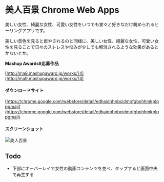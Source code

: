美人百景 Chrome Web Apps
=========================

美しい女性、綺麗な女性、可愛い女性をいつでも堂々と好きなだけ眺められるヒーリングアプリです。

美しい景色を見ると癒やされるのと同様に、美しい女性、綺麗な女性、可愛い女性を見ることで日々のストレスや悩みが少しでも解消されるような効果があるとかないとか。

**Mashup Awards9応募作品**

[http://ma9.mashupaward.jp/works/14](http://ma9.mashupaward.jp/works/14)

#### ダウンロードサイト
[https://chrome.google.com/webstore/detail/edhaidnhnbcidmofgbohhmkplppgmaji](https://chrome.google.com/webstore/detail/edhaidnhnbcidmofgbohhmkplppgmaji)

#### スクリーンショット

![美人百景](https://raw.github.com/shoito/bihyaku-chrome-webapps/master/elements/usecase-sceen.png)


## Todo
* 下部にオーバーレイで女性の動画コンテンツを並べ、タップすると画面中央で再生する
